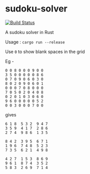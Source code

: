 # sudoku-solver

[![Build Status](https://travis-ci.com/sn99/sudoku-solver.svg?branch=master)](https://travis-ci.com/sn99/sudoku-solver)

A sudoku solver in Rust

Usage : `cargo run --release`

Use `0` to show blank spaces in the grid

Eg - 
```
0 0 8 0 0 0 9 0 0
3 5 0 0 0 0 0 8 6
0 7 0 9 0 6 0 3 0
8 0 2 0 9 0 6 0 1
0 0 0 7 0 8 0 0 0
7 0 5 0 2 0 4 0 8
0 2 0 1 0 3 0 6 0
9 6 0 0 0 0 0 5 2
0 0 3 0 0 0 7 0 0
 ```
gives
```
6 1 8  5 3 2  9 4 7 
3 5 9  4 1 7  2 8 6 
2 7 4  9 8 6  1 3 5 

8 4 2  3 9 5  6 7 1 
1 9 6  7 4 8  5 2 3 
7 3 5  6 2 1  4 9 8 

4 2 7  1 5 3  8 6 9 
9 6 1  8 7 4  3 5 2 
5 8 3  2 6 9  7 1 4
```
